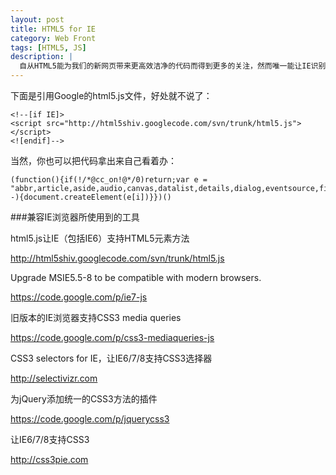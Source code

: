 ```yaml
---
layout: post
title: HTML5 for IE
category: Web Front
tags: [HTML5, JS]
description: |
  自从HTML5能为我们的新网页带来更高效洁净的代码而得到更多的关注，然而唯一能让IE识别那些新元素的途径是使用HTML5 shiv,感谢remy sharp为我们提供了这个迷你脚本来解决IE支持HTML5的问题。
---
```

下面是引用Google的html5.js文件，好处就不说了：

    <!--[if IE]>
    <script src="http://html5shiv.googlecode.com/svn/trunk/html5.js"></script>
    <![endif]-->



当然，你也可以把代码拿出来自己看着办：

    (function(){if(!/*@cc_on!@*/0)return;var e = "abbr,article,aside,audio,canvas,datalist,details,dialog,eventsource,figure,footer,header,hgroup,mark,menu,meter,nav,output,progress,section,time,video".split(','),i=e.length;while(i--){document.createElement(e[i])}})()


###兼容IE浏览器所使用到的工具

html5.js让IE（包括IE6）支持HTML5元素方法

http://html5shiv.googlecode.com/svn/trunk/html5.js

Upgrade MSIE5.5-8 to be compatible with modern browsers.

https://code.google.com/p/ie7-js

旧版本的IE浏览器支持CSS3 media queries

https://code.google.com/p/css3-mediaqueries-js

CSS3 selectors for IE，让IE6/7/8支持CSS3选择器

http://selectivizr.com

为jQuery添加统一的CSS3方法的插件

https://code.google.com/p/jquerycss3

让IE6/7/8支持CSS3

http://css3pie.com

